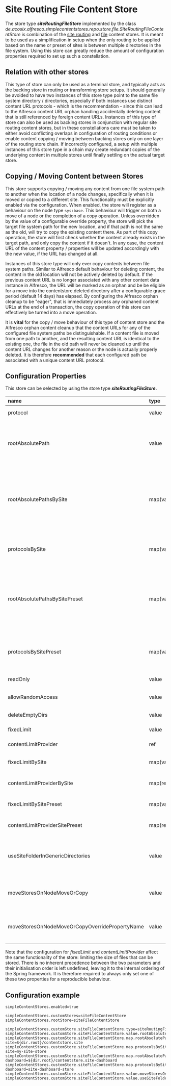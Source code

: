 # Site Routing File Content Store

The store type **_siteRoutingFileStore_** implemented by the class _de.acosix.alfresco.simplecontentstores.repo.store.file.SiteRoutingFileContentStore_ is combination of the [site routing](./SiteRoutingStore.md) and [file](./StandardFileStore.md) content stores. It is meant to be used as a simplification in setup when the only routing to be applied based on the name or preset of sites is between multiple directories in the file system. Using this store can greatly reduce the amount of configuration properties required to set up such a constellation.

## Relation with other stores

This type of store can only be used as a terminal store, and typically acts as the backing store in routing or transforming store setups. It should generally be avoided to have two instances of this store type point to the same file system directory / directories, especially if both instances use distinct content URL protocols - which is the recommendation - since this can lead to the Alfresco content URL orphan handling accidentally deleting content that is still referenced by foreign content URLs. Instances of this type of store can also be used as backing stores in conjunction with regular site routing content stores, but in these constellations care must be taken to either avoid conflicting overlaps in configuration of routing conditions or enable content copying / moving between backing stores only on one layer of the routing store chain. If incorrectly configured, a setup with multiple instances of this store type in a chain may create redundant copies of the underlying content in multiple stores until finally settling on the actual target store.

## Copying / Moving Content between Stores

This store supports copying / moving any content from one file system path to another when the location of a node changes, specifically when it is moved or copied to a different site. This functionality must be explicitly enabled via the configuration. When enabled, the store will register as a behaviour on the node type ``sys:base``. This behaviour will trigger on both a move of a node or the completion of a copy operation. Unless overridden by the value of a configurable override property, the store will pick the target file system path for the new location, and if that path is not the same as the old, will try to copy the existing content there. As part of this copy operation, the store will first check whether the content already exists in the target path, and only copy the content if it doesn't. In any case, the content URL of the content property / properties will be updated accordingly with the new value, if the URL has changed at all.

Instances of this store type will only ever copy contents between file system paths. Similar to Alfresco default behaviour for deleting content, the content in the old location will not be actively deleted by default. If the previous content URL is no longer associated with any other content data instance in Alfresco, the URL will be marked as an orphan and be be eligible for a move into the contentstore.deleted directory after a configurable grace period (default 14 days) has elapsed. By configuring the Alfresco orphan cleanup to be "eager", that is immediately process any orphaned content URLs at the end of a transaction, the copy operation of this store can effectively be turned into a move operation.

It is **vital** for the copy / move behaviour of this type of content store and the Alfresco orphan content cleanup that  the content URLs for any of the configured file system paths be distinguishable. If a content file is moved from one path to another, and the resulting content URL is identical to the existing one, the file in the old path will never be cleaned up until the content URL changes for another reason or the node is actually properly deleted. It is therefore **recommended** that each configured path be associated with a unique content URL protocol.

## Configuration Properties

This store can be selected by using the store type **_siteRoutingFileStore_**.

| name | type | description | default | optional |
| :---| :--- | :--- | :--- | :--- |
| protocol | value | the protocol to be used on content URLs | ``store`` | yes |
| rootAbsolutePath | value | the path to the directory in which to store content outside of sites or when neither _rootAbsolutePathsBySite_ nor _rootAbsolutePathsBySitePreset_ contain an entry for the site of the content |  | no |
| rootAbsolutePathsBySite | map(value) | the path to the directories in which to store content inside specific sites - either _rootAbsolutePathsBySite_ or _rootAbsolutePathsBySitePreset_ must be defined, and if both are defined, any match in _rootAbsolutePathsBySite_ supersedes a match in _rootAbsolutePathsBySitePreset_ |  | yes |
| protocolsBySite | map(value) | the protocols to be used on content URLs for content inside specific sites - must be defined for every site explicitly mapped in _rootAbsolutePathsBySite_ |  | yes |
| rootAbsolutePathsBySitePreset | map(value) | the path to the directories in which to store content inside sites of specific preset - either _rootAbsolutePathsBySite_ or _rootAbsolutePathsBySitePreset_ must be defined, and if both are defined, any match in _rootAbsolutePathsBySite_ supersedes a match in _rootAbsolutePathsBySitePreset_ |  | yes |
| protocolsBySitePreset | map(value) | the protocols to be used on content URLs for content inside sites of specific presets - must be defined for every site explicitly mapped in _rootAbsolutePathsBySitePreset_ |  | yes |
| readOnly | value | ``true``/``false`` to mark the store as ready-only | ``false`` | yes |
| allowRandomAccess | value | ``true``/``false`` to mark the store as capable of providing random access to content files | ``false`` | yes |
| deleteEmptyDirs | value | ``true``/``false`` to allow store to delete empty directories | ``false`` | yes |
| fixedLimit | value | the fixed file size limit for content items stored in this store | | yes
| contentLimitProvider | ref | the limit provider for content items stored in this store | | yes
| fixedLimitBySite | map(value) | the fixed file size limit for content items of a specific site stored in this store | | yes
| contentLimitProviderBySite | map(ref) | the limit provider for content items of a specific site stored in this store |  | yes |
| fixedLimitBySitePreset | map(value) | the fixed file size limit for content items in sites of a specific site preset stored in this store | | yes
| contentLimitProviderSitePreset | map(ref) | the limit provider for content items in sites of a specific site preset stored in this store |  | yes |
| useSiteFolderInGenericDirectories | value | true/false of the site name should be used to separate contents from different sites in either the rootAbsolutePath or any entry of rootAbsolutePathsBySitePreset | false | yes |
| moveStoresOnNodeMoveOrCopy | value | ``true``/``false`` if contents should be moved to a (potentially) different directory when a content node is moved/copied between or in/out of sites | ``false`` | yes |
| moveStoresOnNodeMoveOrCopyOverridePropertyName | value | prefixed or full QName of a single-valued d:boolean property on nodes that can override moveStoresOnNodeMoveOrCopy |  | yes |

Note that the configuration for _fixedLimit_ and _contentLimitProvider_ affect the same functionality of the store: limiting the size of files that can be stored. There is no inherent precedence between the two parameters and their initialisation order is left undefined, leaving it to the internal ordering of the Spring framework. It is therefore required to always only set one of these two properties for a reproducible behaviour.

## Configuration example

```text
simpleContentStores.enabled=true

simpleContentStores.customStores=siteFileContentStore
simpleContentStores.rootStore=siteFileContentStore

simpleContentStores.customStore.siteFileContentStore.type=siteRoutingFileStore
simpleContentStores.customStore.siteFileContentStore.value.rootAbsolutePath=${dir.contentstore}
simpleContentStores.customStore.siteFileContentStore.map.rootAbsolutePathsBySite.value.my-site=${dir.root}/contentstore.site
simpleContentStores.customStore.siteFileContentStore.map.protocolsBySite.value.my-site=my-site-store
simpleContentStores.customStore.siteFileContentStore.map.rootAbsolutePathsBySitePreset.value.site-dashboard=${dir.root}/contentstore.site-dashboard
simpleContentStores.customStore.siteFileContentStore.map.protocolsBySitePreset.value.site-dashboard=site-dashboard-store
simpleContentStores.customStore.siteFileContentStore.value.moveStoresOnNodeMoveOrCopy=true
simpleContentStores.customStore.siteFileContentStore.value.useSiteFolderInGenericDirectories=true
```